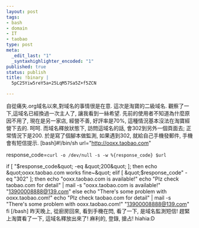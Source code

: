 ```yaml
--- 
layout: post
tags: 
- bash
- domain
- IT
- taobao
type: post
meta: 
  _edit_last: "1"
  _syntaxhighlighter_encoded: "1"
published: true
status: publish
title: !binary |
  5pC25Yiw5reY5a+25LqM57Sa5Z+f5ZCN

---
```


自從痛失.org域名以來,對域名的事情很是在意. 這次是淘寶的二級域名.
觀察了一下,這域名已經換過一次主人了, 讓我看到一絲希望. 先前的使用者不知道為什麼原因不用了, 現在是另一家店, 經營不善, 好評率是70%, 這種情況基本沒法在淘寶經營下去的. 呵呵.
而域名釋放狀態下, 訪問這域名的話, 會302到另外一個頁面去; 正常情況下是200.
於是寫了個腳本做監測, 如果遇到302, 就給自己手機發郵件, 手機會有短信提示.
[bash]#!/bin/sh
url=&quot;http://ooxx.taobao.com&quot;

response_code=`curl -o /dev/null -s -w %{response_code} $url`

if [ &quot;$response_code&quot; -eq &quot;200&quot; ]; then
    echo &quot;ooxx.taobao.com works fine~&quot;
elif [ &quot;$response_code&quot; -eq &quot;302&quot; ]; then
    echo &quot;ooxx.taobao.com is available!&quot;
    echo &quot;Plz check taobao.com for detail&quot; | mail -s &quot;ooxx.taobao.com is available!&quot; &quot;13900008888@139.com&quot;
else
    echo &quot;There's some problem with ooxx.taobao.com!&quot;
    echo &quot;Plz check taobao.com for detail&quot; | mail -s &quot;There's some problem with ooxx.taobao.com!&quot; &quot;13900008888@139.com&quot;
fi
[/bash]
昨天晚上, 從廚房回來, 看到手機在閃, 看了一下, 是域名監測短信! 趕緊上淘寶看了一下, 這域名釋放出來了!
麻利的, 登錄, 搶占! hiahia:D
